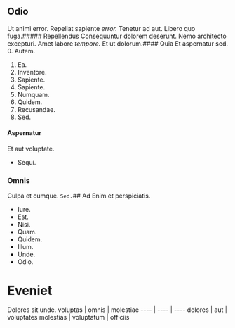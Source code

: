 ## Odio
Ut animi error.
Repellat sapiente _error._ Tenetur ad aut. Libero quo fuga.##### Repellendus
Consequuntur dolorem deserunt.
Nemo architecto excepturi. Amet labore _tempore._ Et ut dolorum.#### Quia
Et aspernatur sed.
0. Autem. 
1. Ea. 
2. Inventore. 
3. Sapiente. 
4. Sapiente. 
5. Numquam. 
6. Quidem. 
7. Recusandae. 
8. Sed. 
#### Aspernatur
Et aut voluptate.
* Sequi. 
### Omnis
Culpa et cumque.
`Sed.`## Ad
Enim et perspiciatis.
* Iure. 
* Est. 
* Nisi. 
* Quam. 
* Quidem. 
* Illum. 
* Unde. 
* Odio. 
# Eveniet
Dolores sit unde.
voluptas | omnis | molestiae
---- | ---- | ----
dolores | aut | voluptates
molestias | voluptatum | officiis